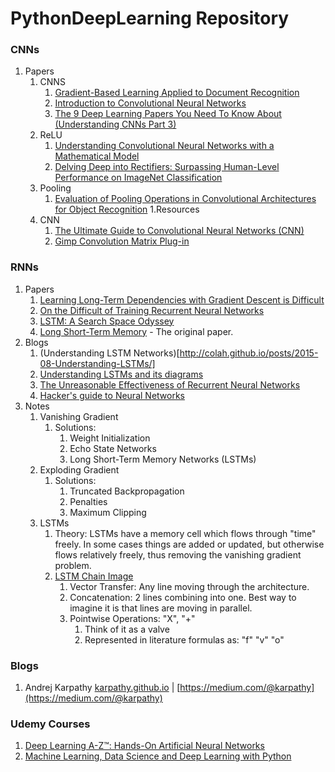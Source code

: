 # PythonDeepLearning Repository

### CNNs 
1. Papers 
	1. CNNS
        1. [Gradient-Based Learning Applied to Document Recognition](http://yann.lecun.com/exdb/publis/pdf/lecun-01a.pdf)
        2. [Introduction to Convolutional Neural Networks](https://www.semanticscholar.org/paper/Introduction-to-Convolutional-Neural-Networks-Wu/450ca19932fcef1ca6d0442cbf52fec38fb9d1e5)
        3. [The 9 Deep Learning Papers You Need To Know About (Understanding CNNs Part 3)](https://adeshpande3.github.io/adeshpande3.github.io/The-9-Deep-Learning-Papers-You-Need-To-Know-About.html)
    2. ReLU
        1. [Understanding Convolutional Neural Networks with a Mathematical Model](https://arxiv.org/pdf/1609.04112.pdf)
        2. [Delving Deep into Rectifiers: Surpassing Human-Level Performance on ImageNet Classification](https://arxiv.org/pdf/1502.01852.pdf)
    3. Pooling
        1. [Evaluation of Pooling Operations in Convolutional Architectures for Object Recognition](http://ais.uni-bonn.de/papers/icann2010_maxpool.pdf)
1.Resources
	1. CNN    
		1. [The Ultimate Guide to Convolutional Neural Networks (CNN)](https://www.superdatascience.com/blogs/the-ultimate-guide-to-convolutional-neural-networks-cnn)
		2. [Gimp Convolution Matrix Plug-in](https://docs.gimp.org/2.6/en/plug-in-convmatrix.html)
     
### RNNs
1. Papers
	1. [Learning Long-Term Dependencies with Gradient Descent is Difficult](http://ai.dinfo.unifi.it/paolo//ps/tnn-94-gradient.pdf)
	2. [On the Difficult of Training Recurrent Neural Networks](http://www.jmlr.org/proceedings/papers/v28/pascanu13.pdf)
	3. [LSTM: A Search Space Odyssey](http://arxiv.org/pdf/1503.04069.pdf)
	4. [Long Short-Term Memory](http://bioinf.jku.at/publications/older/2604.pdf) - The original paper.
2. Blogs
	1. (Understanding LSTM Networks)[http://colah.github.io/posts/2015-08-Understanding-LSTMs/]
	2. [Understanding LSTMs and its diagrams](https://medium.com/mlreview/understanding-lstm-and-its-diagrams-37e2f46f1714)
	3. [The Unreasonable Effectiveness of Recurrent Neural Networks](http://karpathy.github.io/2015/05/21/rnn-effectiveness/)
	4. [Hacker's guide to Neural Networks](http://karpathy.github.io/neuralnets/)
3. Notes 
	1. Vanishing Gradient
		1. Solutions:
			1. Weight Initialization
			2. Echo State Networks
			3. Long Short-Term Memory Networks (LSTMs)
	2. Exploding Gradient 
		1. Solutions: 
			1. Truncated Backpropagation
			2. Penalties
			3. Maximum Clipping
	3. LSTMs
		1. Theory: LSTMs have a memory cell which flows through "time" freely. In some cases things are added or updated, but otherwise flows relatively freely, thus removing the vanishing gradient problem.
		2. [LSTM Chain Image](http://colah.github.io/posts/2015-08-Understanding-LSTMs/img/LSTM3-chain.png)
			1. Vector Transfer: Any line moving through the architecture.
			2. Concatenation: 2 lines combining into one. Best way to imagine it is that lines are moving in parallel. 
			3. Pointwise Operations: "X", "+"
				1. Think of it as a valve
				2. Represented in literature formulas as: "f" "v" "o"
				
### Blogs
1. Andrej Karpathy [karpathy.github.io](http://karpathy.github.io/) | [https://medium.com/@karpathy](https://medium.com/@karpathy)
### Udemy Courses
1. [Deep Learning A-Z™: Hands-On Artificial Neural Networks](https://www.udemy.com/course/deeplearning/)
2. [Machine Learning, Data Science and Deep Learning with Python](https://www.udemy.com/course/data-science-and-machine-learning-with-python-hands-on/)